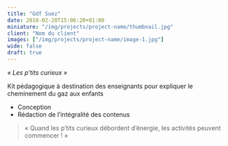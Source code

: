 ```yaml
---
title: "Gdf Suez"
date: 2018-02-28T15:06:20+01:00
miniature: "/img/projects/project-name/thumbnail.jpg"
client: "Nom du client"
images: ["/img/projects/project-name/image-1.jpg"]
wide: false
draft: true
---
```


_« Les p’tits curieux »_

Kit pédagogique à destination des enseignants pour expliquer le cheminement du
gaz aux enfants

- Conception
- Rédaction de l’intégralité des contenus

> « Quand les p’tits curieux débordent d’énergie, les activités peuvent commencer ! »
